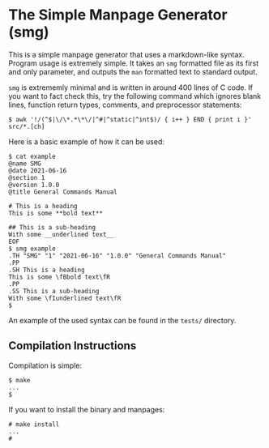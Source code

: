 # The **S**imple **M**anpage **G**enerator (smg)

This is a simple manpage generator that uses a markdown-like syntax. Program usage is extremely
simple. It takes an `smg` formatted file as its first and only parameter, and outputs the `man`
formatted text to standard output.

`smg` is extrememly minimal and is written in around 400 lines of C code. If you want to fact check
this, try the following command which ignores blank lines, function return types, comments, and
preprocessor statements:

```
$ awk '!/(^$|\/\*.*\*\/|^#|^static|^int$)/ { i++ } END { print i }' src/*.[ch]
```

Here is a basic example of how it can be used:
```
$ cat example
@name SMG
@date 2021-06-16
@section 1
@version 1.0.0
@title General Commands Manual

# This is a heading
This is some **bold text**

## This is a sub-heading
With some __underlined text__
EOF
$ smg example
.TH "SMG" "1" "2021-06-16" "1.0.0" "General Commands Manual"
.PP
.SH This is a heading
This is some \fBbold text\fR
.PP
.SS This is a sub-heading
With some \fIunderlined text\fR
$
```

An example of the used syntax can be found in the `tests/` directory.

## Compilation Instructions

Compilation is simple:
```
$ make
...
$
```

If you want to install the binary and manpages:
```
# make install
...
#
```
